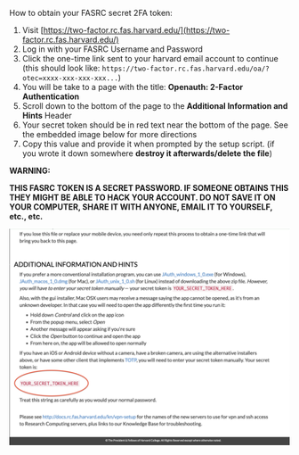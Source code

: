 How to obtain your FASRC secret 2FA token:

1. Visit [https://two-factor.rc.fas.harvard.edu/](https://two-factor.rc.fas.harvard.edu/)
2. Log in with your FASRC Username and Password
3. Click the one-time link sent to your harvard email account to continue (this should look like: 
`https://two-factor.rc.fas.harvard.edu/oa/?otec=xxxx-xxx-xxx-xxx...`)
4. You will be take to a page with the title: **Openauth: 2-Factor Authentication**
5. Scroll down to the bottom of the page to the **Additional Information and Hints** Header
6. Your secret token should be in red text near the bottom of the page. See the embedded image below for more directions
7. Copy this value and provide it when prompted by the setup script. (if you wrote it down somewhere **destroy it afterwards/delete the file**)


**WARNING:**

**THIS FASRC TOKEN IS A SECRET PASSWORD. IF SOMEONE OBTAINS THIS THEY MIGHT BE ABLE TO HACK YOUR ACCOUNT. DO NOT SAVE IT ON YOUR COMPUTER, SHARE IT WITH ANYONE, EMAIL IT TO YOURSELF, etc., etc.**

![totp_token](./totp_token.png)

